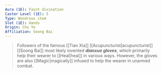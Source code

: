 ```yaml
---
Aura (1E): Faint divination
Caster Level (1E): 5
Type: Wondrous item
Slot (1E): Hands
Origin: Chu Ye
Affiliation: Soong Bai
---
```


> Followers of the famous [[Tian Xia]] [[Acupuncturist|acupuncturist]] [[Soong Bai]] most likely invented ***dianxue gloves***, which primarily help their wearer to [[Heal|heal]] in various ways. However, the gloves are also [[Magic|magically]] infused to help the wearer in unarmed combat.







